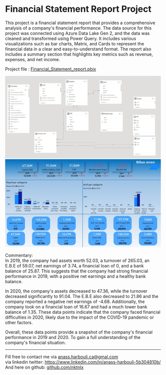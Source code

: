 # Financial Statement Report Project

This project is a financial statement report that provides a comprehensive analysis of a company's financial performance. 
The data source for this project was connected using Azure Data Lake Gen 2, and the data was cleaned and transformed using Power Query. 
It includes various visualizations such as bar charts, Matrix, and Cards to represent the financial data in a clear and easy-to-understand format. 
The report also includes a summary section that highlights key metrics such as revenue, expenses, and net income.

Project file : [Financial_Statement_report.pbix](https://github.com/HarbouliCA/Power_BI/blob/main/Financial_Statement_report/Financial_Statement_report.pbix)

![data_modeling](https://github.com/HarbouliCA/Power_BI/blob/main/Financial_Statement_report/data_modeling.JPG)
![Balance_sheet](https://github.com/HarbouliCA/Power_BI/blob/main/Financial_Statement_report/Balance_sheet.JPG)

Commentary: <br>
In 2019, the company had assets worth 52.03, a turnover of 265.03, an E.B.E of 59.07, net earnings of 3.74, a financial loan of 0, and a bank balance of 25.87. This suggests that the company had strong financial performance in 2019, with a positive net earnings and a healthy bank balance.

In 2020, the company's assets decreased to 47.36, while the turnover decreased significantly to 91.04. The E.B.E also decreased to 21.86 and the company reported a negative net earnings of -4.68. Additionally, the company took on a financial loan of 16.67 and had a much lower bank balance of 1.35.
These data points indicate that the company faced financial difficulties in 2020, likely due to the impact of the COVID-19 pandemic or other factors.

Overall, these data points provide a snapshot of the company's financial performance in 2019 and 2020. To gain a full understanding of the company's financial situation.

--------------------------------------------
Fill free to contact me via anass.harbouli.ca@gmal.com  
via linkedin twitter: https://www.linkedin.com/in/anass-harbouli-5b304810b/   
And here on github: [github.com/nktnlx ](https://github.com/HarbouliCA)
